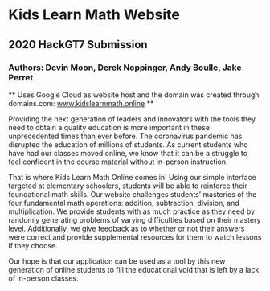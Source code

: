 # Kids Learn Math Website
## 2020 HackGT7 Submission
### Authors: Devin Moon, Derek Noppinger, Andy Boulle, Jake Perret
** Uses Google Cloud as website host and the domain was created through domains.com: www.kidslearnmath.online **

Providing the next generation of leaders and innovators with the tools they need to obtain a quality education is more important in these unprecedented times than ever before. The coronavirus pandemic has disrupted the education of millions of students. As current students who have had our classes moved online, we know that it can be a struggle to feel confident in the course material without in-person instruction. 

That is where Kids Learn Math Online comes in! Using our simple interface targeted at elementary schoolers, students will be able to reinforce their foundational math skills. Our website challenges students’ masteries of the four fundamental math operations: addition, subtraction, division, and multiplication. We provide students with as much practice as they need by randomly generating problems of varying difficulties based on their mastery level. Additionally, we give feedback as to whether or not their answers were correct and provide supplemental resources for them to watch lessons if they choose. 

Our hope is that our application can be used as a tool by this new generation of online students to fill the educational void that is left by a lack of in-person classes. 
